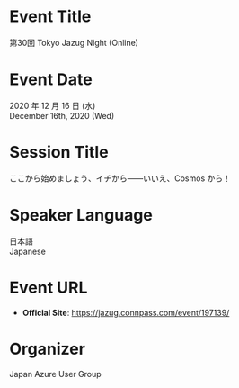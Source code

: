 # Event Title

第30回 Tokyo Jazug Night (Online)

# Event Date

2020 年 12 月 16 日 (水)  
December 16th, 2020 (Wed)  

# Session Title

ここから始めましょう、イチから――いいえ、Cosmos から！

# Speaker Language

日本語  
Japanese  

# Event URL

- **Official Site**: https://jazug.connpass.com/event/197139/
 
# Organizer

Japan Azure User Group